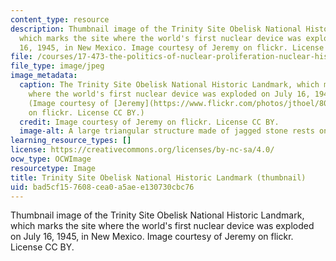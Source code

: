 ```yaml
---
content_type: resource
description: Thumbnail image of the Trinity Site Obelisk National Historic Landmark,
  which marks the site where the world's first nuclear device was exploded on July
  16, 1945, in New Mexico. Image courtesy of Jeremy on flickr. License CC BY.
file: /courses/17-473-the-politics-of-nuclear-proliferation-nuclear-history-strategy-and-statecraft-fall-2015/bad5cf157608cea0a5aee130730cbc76_17-473f15-th.jpg
file_type: image/jpeg
image_metadata:
  caption: The Trinity Site Obelisk National Historic Landmark, which marks the site
    where the world's first nuclear device was exploded on July 16, 1945, in New Mexico.
    (Image courtesy of [Jeremy](https://www.flickr.com/photos/jthoel/8073242824/in/photolist-dipzjj-ntWSGJ-nJoSpQ-dipwsH-dipuh7-dipB92-dipu7j-dipwaz-dipBnv-dipwj2-dipw98-dipzkE-dipw38-dipzhC-dipwfg-dipyZS-as6JCW-dipBsK-ntWRa5-58JExC-dipu2L-dipw1x-58Eunz-8PFany-dipw5D-dipBbZ-dipzdU-dipBpv-diptPN-dipyYG-diptMj-dipwvc-dipu61-dipBfM-dipzcU-dipz93-diptHE-dipvXH-dipz7C-dipBh8-dipBmx-dipzbW-dipz1Q-dipBaD-8PC1eT-HUULa-8PC2Wk-8PF8Tj-8PF1uw-8PF3gm)
    on flickr. License CC BY.)
  credit: Image courtesy of Jeremy on flickr. License CC BY.
  image-alt: A large triangular structure made of jagged stone rests on an empty plain.
learning_resource_types: []
license: https://creativecommons.org/licenses/by-nc-sa/4.0/
ocw_type: OCWImage
resourcetype: Image
title: Trinity Site Obelisk National Historic Landmark (thumbnail)
uid: bad5cf15-7608-cea0-a5ae-e130730cbc76
---
```

Thumbnail image of the Trinity Site Obelisk National Historic Landmark, which marks the site where the world's first nuclear device was exploded on July 16, 1945, in New Mexico. Image courtesy of Jeremy on flickr. License CC BY.